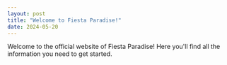 ```yaml
---
layout: post
title: "Welcome to Fiesta Paradise!"
date: 2024-05-20
---
```

Welcome to the official website of Fiesta Paradise! Here you'll find all the information you need to get started.
